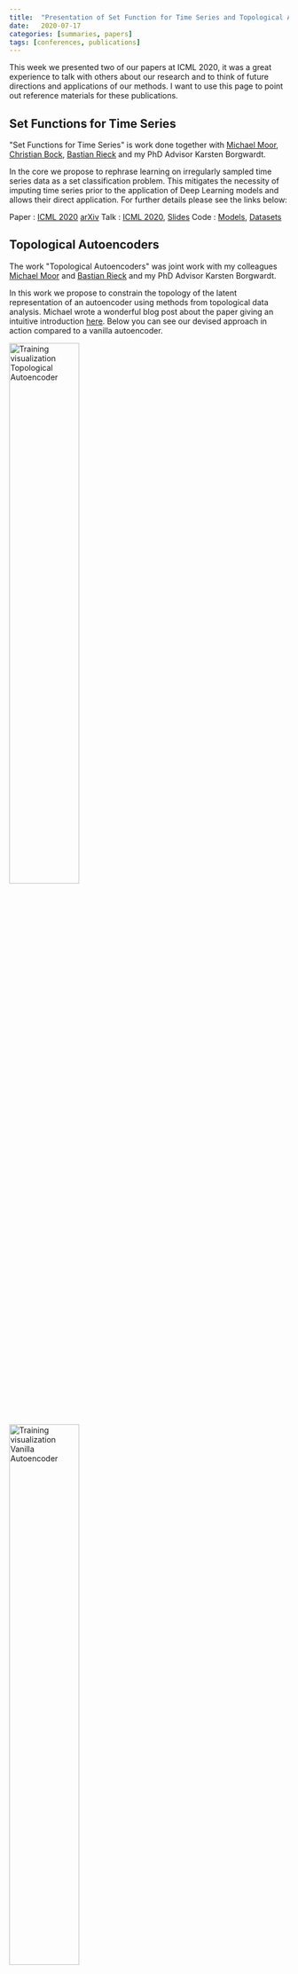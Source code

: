 ```yaml
---
title:  "Presentation of Set Function for Time Series and Topological Autoencoders at ICML 2020"
date:   2020-07-17
categories: [summaries, papers]
tags: [conferences, publications]
---
```


This week we presented two of our papers at ICML 2020, it was a great
experience to talk with others about our research and to think of future
directions and applications of our methods.  I want to use this page to point
out reference materials for these publications.

## Set Functions for Time Series

"Set Functions for Time Series" is work done together with [Michael
Moor](https://michaelmoor.ml/), [Christian Bock](christian.bock.ml), [Bastian
Rieck](https://bastian.rieck.me/) and my PhD Advisor Karsten Borgwardt.

In the core we propose to rephrase learning on irregularly sampled time series
data as a set classification problem. This mitigates the necessity of imputing
time series prior to the application of Deep Learning models and allows their
direct application.  For further details please see the links below:

Paper
: [ICML 2020](https://proceedings.icml.cc/static/paper_files/icml/2020/613-Paper.pdf) [arXiv](https://arxiv.org/abs/1909.12064)
Talk
: [ICML 2020](https://icml.cc/virtual/2020/poster/6545), [Slides](/assets/2020-07-16-ICML-SeFT-TopoAE/SeFT-slides.pdf)
Code
: [Models](https://github.com/BorgwardtLab/Set_Functions_for_Time_Series), [Datasets](https://github.com/ExpectationMax/medical_ts_datasets)

## Topological Autoencoders
The work "Topological Autoencoders" was joint work with my colleagues [Michael
Moor](https://michaelmoor.ml/) and [Bastian Rieck](https://bastian.rieck.me/)
and my PhD Advisor Karsten Borgwardt.

In this work we propose to constrain the topology of the  latent representation
of an autoencoder using methods from topological data analysis.
Michael wrote a wonderful blog post about the paper giving an intuitive
introduction [here](https://michaelmoor.ml/blog/topoae/main/).
Below you can see our devised approach in
action compared to a vanilla autoencoder.

<img alt="Training visualization Topological Autoencoder" src="assets/2020-07-16-ICML-SeFT-TopoAE/topoae.gif" width="50%"> <img alt="Training visualization Vanilla Autoencoder" src="assets/2020-07-16-ICML-SeFT-TopoAE/vanilla.gif" width="50%">

Paper
: [ICML 2020](https://proceedings.icml.cc/static/paper_files/icml/2020/613-Paper.pdf) [arXiv](https://arxiv.org/abs/1906.00722)
Talk
: [ICML 2020](https://icml.cc/virtual/2020/poster/5851), [Slides](/assets/2020-07-16-ICML-SeFT/TopoAE-slides.pdf)
Code
: [GitHub](https://github.com/BorgwardtLab/topological-autoencoders)

